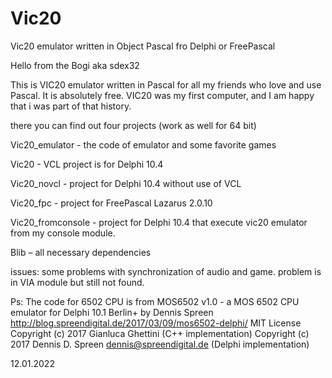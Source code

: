 # Vic20
Vic20 emulator written in Object Pascal fro Delphi or FreePascal
 
  Hello from the Bogi aka sdex32

  This is VIC20 emulator written in Pascal for all my friends who love and use Pascal. It is absolutely free.
  VIC20 was my first computer, and I am happy that i was part of that history.
 
  there you can find out four projects (work as well for 64 bit)

  Vic20_emulator - the code of emulator and some favorite games
  
  Vic20 - VCL project is for Delphi 10.4 
  
  Vic20_novcl - project for Delphi 10.4 without use of VCL
  
  Vic20_fpc - project for FreePascal Lazarus 2.0.10
  
  Vic20_fromconsole - project for Delphi 10.4 that execute vic20 emulator from my console module.
  
  Blib – all necessary dependencies 
  
  issues: some problems with synchronization of audio and game. problem is in VIA module but still not found.
  
  Ps: The code for 6502 CPU is from 
  MOS6502 v1.0 - a MOS 6502 CPU emulator
  for Delphi 10.1 Berlin+ by Dennis Spreen
  http://blog.spreendigital.de/2017/03/09/mos6502-delphi/
  MIT License
  Copyright (c) 2017 Gianluca Ghettini (C++ implementation)
  Copyright (c) 2017 Dennis D. Spreen <dennis@spreendigital.de> (Delphi implementation)

  12.01.2022
